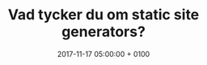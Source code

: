 ---
layout: post
title: "Vad tycker du om static site generators?"
date: 2017-11-17 05:00:00 + 0100
comments: true
categories: jekyll update
---